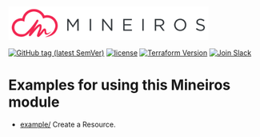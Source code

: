 [<img src="https://raw.githubusercontent.com/mineiros-io/brand/3bffd30e8bdbbde32c143e2650b2faa55f1df3ea/mineiros-primary-logo.svg" width="400"/>][homepage]

[![GitHub tag (latest SemVer)][badge-semver]][releases-github]
[![license][badge-license]][apache20]
[![Terraform Version][badge-terraform]][releases-terraform]
[![Join Slack][badge-slack]][slack]

# Examples for using this Mineiros module

- [example/] Create a Resource.

<!-- References -->
<!-- markdown-link-check-disable -->
[example/]: https://github.com/mineiros-io/terraform-module-template/blob/master/examples/example
<!-- markdown-link-check-enable -->

[homepage]: https://mineiros.io/?ref=terraform-module-template

[badge-license]: https://img.shields.io/badge/license-Apache%202.0-brightgreen.svg
[badge-terraform]: https://img.shields.io/badge/terraform-0.13%20and%200.12.20+-623CE4.svg?logo=terraform
[badge-slack]: https://img.shields.io/badge/slack-@mineiros--community-f32752.svg?logo=slack
[badge-semver]: https://img.shields.io/github/v/tag/mineiros-io/terraform-module-template.svg?label=latest&sort=semver

<!-- markdown-link-check-disable -->
[releases-github]: https://github.com/mineiros-io/terraform-module-template/releases
<!-- markdown-link-check-enable -->
[releases-terraform]: https://github.com/hashicorp/terraform/releases
[apache20]: https://opensource.org/licenses/Apache-2.0
[slack]: https://join.slack.com/t/mineiros-community/shared_invite/zt-ehidestg-aLGoIENLVs6tvwJ11w9WGg
